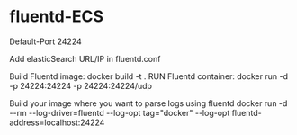 # fluentd-ECS
Default-Port 24224

Add elasticSearch URL/IP in fluentd.conf

Build Fluentd image: docker build -t <Fluentd-Image-Name> .
RUN Fluentd container: docker run -d -p 24224:24224 -p 24224:24224/udp <FLuentd-Image-Name>

Build your image where you want to parse logs using fluentd
docker run -d --rm --log-driver=fluentd --log-opt tag="docker" --log-opt fluentd-address=localhost:24224  <Image name>

